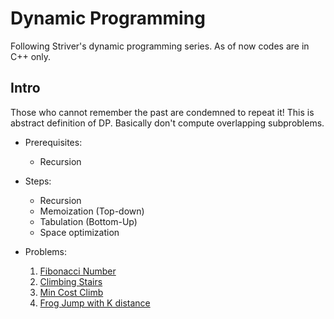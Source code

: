 # Dynamic Programming
Following Striver's dynamic programming series. As of now codes are in C++ only.

## Intro
Those who cannot remember the past are condemned to repeat it!
This is abstract definition of DP. Basically don't compute overlapping subproblems.

* Prerequisites:
  - Recursion

* Steps:
  - Recursion
  - Memoization (Top-down)
  - Tabulation (Bottom-Up)
  - Space optimization
  
* Problems:
  1. [Fibonacci Number](https://leetcode.com/problems/fibonacci-number/)
  2. [Climbing Stairs](https://leetcode.com/problems/climbing-stairs/)
  3. [Min Cost Climb](https://leetcode.com/problems/min-cost-climbing-stairs/)
  4. [Frog Jump with K distance](https://atcoder.jp/contests/dp/tasks/dp_b)
